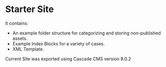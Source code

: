 Starter Site
============================

It contains:

* An example folder structure for categorizing and storing non-published assets.
* Example Index Blocks for a variety of cases.
* XML Template.

Current Site was exported using Cascade CMS version 8.0.2
